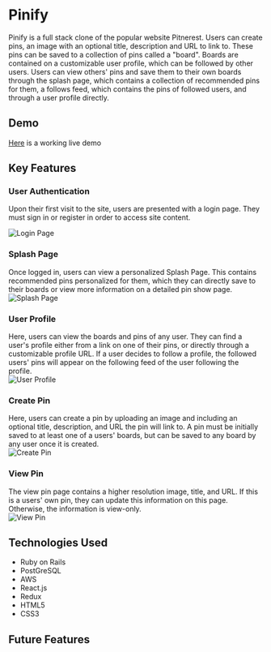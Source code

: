 # Pinify
Pinify is a full stack clone of the popular website Pitnerest. Users can create pins, an image with an optional title, description and URL to link to. These pins can be saved to a collection of pins called a "board". Boards are contained on a customizable user profile, which can be followed by other users. Users can view others' pins and save them to their own boards through the splash page, which contains a collection of recommended pins for them, a follows feed, which contains the pins of followed users, and through a user profile directly.

## Demo
[Here](https://pinify-app.herokuapp.com) is a working live demo

## Key Features
### User Authentication
Upon their first visit to the site, users are presented with a login page. They must sign in or register in order to access site content.  

![Login Page](https://i.imgur.com/AbnQ3L3.jpg "Login Page")

### Splash Page
Once logged in, users can view a personalized Splash Page. This contains recommended pins personalized for them, which they can directly save to their boards or view more information on a detailed pin show page.  
![Splash Page](https://i.imgur.com/kTnEeMQ.jpg "Splash Page")

### User Profile
Here, users can view the boards and pins of any user. They can find a user's profile either from a link on one of their pins, or directly through a customizable profile URL. If a user decides to follow a profile, the followed users' pins will appear on the following feed of the user following the profile.  
![User Profile](https://i.imgur.com/qEQ0A1y.jpg "User Profile")

### Create Pin
Here, users can create a pin by uploading an image and including an optional title, description, and URL the pin will link to. A pin must be initially saved to at least one of a users' boards, but can be saved to any board by any user once it is created.  
![Create Pin](https://i.imgur.com/PmvFK7Z.png "Create Pin")

### View Pin
The view pin page contains a higher resolution image, title, and URL. If this is a users' own pin, they can update this information on this page. Otherwise, the information is view-only.  
![View Pin](https://i.imgur.com/D2nVmsC.jpg "View Pin")

## Technologies Used
- Ruby on Rails
- PostGreSQL
- AWS
- React.js
- Redux
- HTML5
- CSS3

## Future Features
